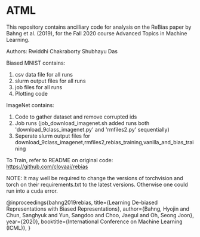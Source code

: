# ATML
This repository contains ancilliary code for analysis on the ReBias paper by Bahng et al. (2019), for the Fall 2020 course Advanced Topics in Machine Learning. 

Authors:
Rwiddhi Chakraborty
Shubhayu Das

Biased MNIST contains:

1) csv data file for all runs
2) slurm output files for all runs
3) job files for all runs
4) Plotting code 

ImageNet contains:

1) Code to gather dataset and remove corrupted ids 
2) Job runs (job_download_imagenet.sh added runs both 'download_9class_imagenet.py' and 'rmfiles2.py' sequentially)
3) Seperate slurm output files for download_9class_imagenet,rmfiles2,rebias_training,vanilla_and_bias_training

To Train, refer to README on original code:
https://github.com/clovaai/rebias

NOTE:
It may well be required to change the versions of torchvision and torch on their requirements.txt to the latest versions. Otherwise one could run into a cuda error. 

@inproceedings{bahng2019rebias,
    title={Learning De-biased Representations with Biased Representations},
    author={Bahng, Hyojin and Chun, Sanghyuk and Yun, Sangdoo and Choo, Jaegul and Oh, Seong Joon},
    year={2020},
    booktitle={International Conference on Machine Learning (ICML)},
}
